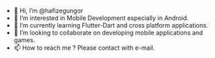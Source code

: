 - 👋 Hi, I’m @hafizegungor
- 👀 I’m interested in Mobile Development especially in Android.
- 🌱 I’m currently learning Flutter-Dart and cross platform applications.
- 💞️ I’m looking to collaborate on developing mobile applications and games.
- 📫 How to reach me ? Please contact with e-mail.

<!---
hafizegungor/hafizegungor is a ✨ special ✨ repository because its `README.md` (this file) appears on your GitHub profile.
You can click the Preview link to take a look at your changes.
--->
